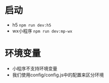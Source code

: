 # 启动
* h5 `npm run dev:h5`
* wx小程序 `npm run dev:mp-wx`

# 环境变量
* 小程序不支持环境变量
* 我们使用config/config.js中的配置来区分环境
